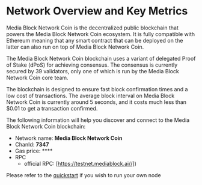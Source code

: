 # Network Overview and Key Metrics

Media Block Network Coin is the decentralized public blockchain that powers the Media Block Network Coin ecosystem. It is fully compatible with Ethereum meaning that any smart contract that can be deployed on the latter can also run on top of Media Block Network Coin.

The Media Block Network Coin blockchain uses a variant of delegated Proof of Stake \(dPoS\) for achieving consensus. The consensus is currently secured by 39 validators, only one of which is run by the Media Block Network Coin core team.

The blockchain is designed to ensure fast block confirmation times and a low cost of transactions. The average block interval on Media Block Network Coin is currently around 5 seconds, and it costs much less than $0.01 to get a transaction confirmed.

The following information will help you discover and connect to the Media Block Network Coin blockchain:   

* Network name: **Media Block Network Coin**
* ChanId: **7347**
* Gas price: ****
* RPC
  * official RPC: [https://testnet.mediablock.ai//])
 

Please refer to the [quickstart](https://github.com/fkt20/FAKTNetwork/#using-quickstart) if you wish to run your own node

